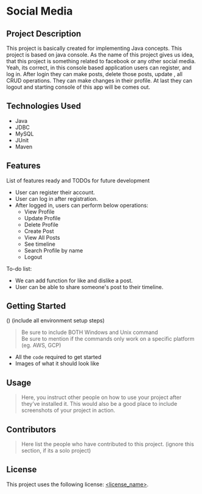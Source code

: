 # Social Media 

## Project Description

This project is basically created for implementing Java concepts. This project is based on java console. As the name of this project gives us idea, that this project is something related to facebook or any other social media. Yeah, its correct, in this console based application users can register, and log in. After login they can make posts, delete those posts, update , all CRUD operations. They can make changes in their profile. At last they can logout and starting console of this app will be comes out.

## Technologies Used

* Java
* JDBC
* MySQL
* JUnit
* Maven

## Features

List of features ready and TODOs for future development
* User can register their account.
* User can log in after registration.
* After logged in, users can perform below operations:
  - View Profile 	
  - Update Profile 	
  - Delete Profile
  - Create Post 	
  - View All Posts 	
  - See timeline
  - Search Profile by name 	
  - Logout


To-do list:
* We can add function for like and dislike a post.
* User can be able to share someone's post to their timeline.

## Getting Started
   
()
(include all environment setup steps)

> Be sure to include BOTH Windows and Unix command  
> Be sure to mention if the commands only work on a specific platform (eg. AWS, GCP)

- All the `code` required to get started
- Images of what it should look like

## Usage

> Here, you instruct other people on how to use your project after they’ve installed it. This would also be a good place to include screenshots of your project in action.

## Contributors

> Here list the people who have contributed to this project. (ignore this section, if its a solo project)

## License

This project uses the following license: [<license_name>](<link>).

